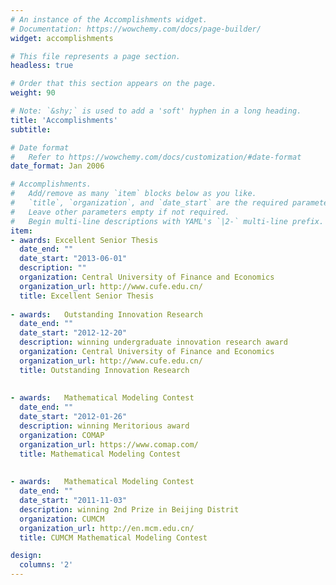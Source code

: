 ```yaml
---
# An instance of the Accomplishments widget.
# Documentation: https://wowchemy.com/docs/page-builder/
widget: accomplishments

# This file represents a page section.
headless: true

# Order that this section appears on the page.
weight: 90

# Note: `&shy;` is used to add a 'soft' hyphen in a long heading.
title: 'Accomplishments'
subtitle:

# Date format
#   Refer to https://wowchemy.com/docs/customization/#date-format
date_format: Jan 2006

# Accomplishments.
#   Add/remove as many `item` blocks below as you like.
#   `title`, `organization`, and `date_start` are the required parameters.
#   Leave other parameters empty if not required.
#   Begin multi-line descriptions with YAML's `|2-` multi-line prefix.
item:
- awards: Excellent Senior Thesis
  date_end: ""
  date_start: "2013-06-01"
  description: ""
  organization: Central University of Finance and Economics
  organization_url: http://www.cufe.edu.cn/
  title: Excellent Senior Thesis
  
- awards:	Outstanding Innovation Research
  date_end: ""
  date_start: "2012-12-20"
  description: winning undergraduate innovation research award
  organization: Central University of Finance and Economics
  organization_url: http://www.cufe.edu.cn/
  title: Outstanding Innovation Research
  
  
- awards:	Mathematical Modeling Contest
  date_end: ""
  date_start: "2012-01-26"
  description: winning Meritorious award
  organization: COMAP
  organization_url: https://www.comap.com/
  title: Mathematical Modeling Contest  
  
  
- awards:	Mathematical Modeling Contest
  date_end: ""
  date_start: "2011-11-03"
  description: winning 2nd Prize in Beijing Distrit
  organization: CUMCM
  organization_url: http://en.mcm.edu.cn/
  title: CUMCM Mathematical Modeling Contest  

design:
  columns: '2' 
---
```

